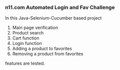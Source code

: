 ### n11.com Automated Login and Fav Challenge


In this Java-Selenium-Cucumber based project

1. Main page verification
2. Product search
3. Cart function
4. Login function
5. Adding a product to favorites
6. Removing a product from favorites

features are tested.
